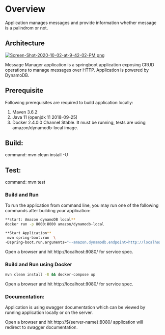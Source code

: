 Overview
===========================

Application manages messages and provide information whether message is a palindrom or not.

## Architecture
[![Screen-Shot-2020-10-02-at-9-42-02-PM.png](https://i.postimg.cc/SKnsLtnY/Screen-Shot-2020-10-02-at-9-42-02-PM.png)](https://postimg.cc/Mc8qq5bz)

Message Manager application is a springboot application exposing CRUD operations to manage messages over HTTP. Application is powered by DynamoDB.

## Prerequisite
Following prerequisites are required to build application locally:
1. Maven 3.6.2
2. Java 11 (openjdk 11 2018-09-25)
3. Docker 2.4.0.0 Channel Stable. It must be running, tests are using amazon/dynamodb-local image.

## Build:
command: mvn clean install -U

## Test:
command: mvn test

### Build and Run<a id="build-run"></a>

To run the application from command line, you may run one of the following commands after building your application:
```bash
**start: Amazon dynamoDB local**
docker run -p 8000:8000 amazon/dynamodb-local

**Start Application**
 mvn spring-boot:run  \
-Dspring-boot.run.arguments="--amazon.dynamodb.endpoint=http://localhost:8000" 
```

Open a browser and hit http://localhost:8080/ for service spec.

### Build and Run using Docker

```bash
mvn clean install -U && docker-compose up
```

Open a browser and hit http://localhost:8080/ for service spec.

### Documentation:

Application is using swagger documentation which can be viewed by running application locally or on the server.

Open a browser and hit http://${server-name}:8080/ application will redirect to swagger documentation.